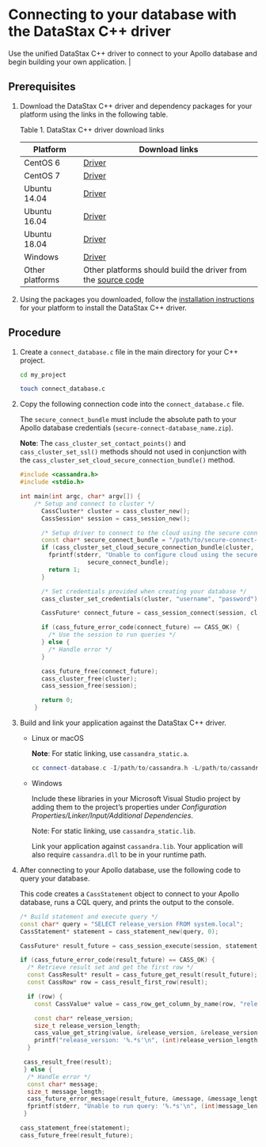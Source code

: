 Connecting to your database with the DataStax C++ driver
========================================================

Use the unified DataStax C++ driver to connect to your Apollo database and begin building your own application.                                                   |

Prerequisites
-------------

1.  Download the DataStax C++ driver and dependency packages for your platform using the links in the following table.

    Table 1. DataStax C++ driver download links

    | Platform     | Download links                                                                                                                                                       |
    |--------------|----------------------------------------------------------------------------------------------------------------------------------------------------------------------|
    | CentOS 6     | <a href="https://downloads.datastax.com/cpp-driver//centos/6/cassandra/" target="_blank">Driver</a> | <a href="https://downloads.datastax.com/cpp-driver//centos/6/dependencies/" target="_blank">Dependencies</a> |
    | CentOS 7     | <a href="https://downloads.datastax.com/cpp-driver//centos/7/cassandra/" target="_blank">Driver</a> | <a href="https://downloads.datastax.com/cpp-driver//centos/7/dependencies/" target="_blank">Dependencies</a> |
    | Ubuntu 14.04 | <a href="https://downloads.datastax.com/cpp-driver//ubuntu/14.04/cassandra/" target="_blank">Driver</a> | <a href="https://downloads.datastax.com/cpp-driver//ubuntu/14.04/dependencies/" target="_blank">Dependencies</a> |
    | Ubuntu 16.04 | <a href="https://downloads.datastax.com/cpp-driver//ubuntu/16.04/cassandra/" target="_blank">Driver</a> | <a href="https://downloads.datastax.com/cpp-driver//ubuntu/16.04/dependencies/" target="_blank">Dependencies</a> |
    | Ubuntu 18.04 | <a href="https://downloads.datastax.com/cpp-driver//ubuntu/18.04/cassandra/" target="_blank">Driver</a> | <a href="https://downloads.datastax.com/cpp-driver//ubuntu/18.04/dependencies/" target="_blank">Dependencies</a> |
    | Windows      | <a href="https://downloads.datastax.com/cpp-driver//ubuntu/18.04/cassandra/" target="_blank">Driver</a> | <a href="https://downloads.datastax.com/cpp-driver//ubuntu/18.04/dependencies/" target="_blank">Dependencies</a> |
    | Other platforms | Other platforms should build the driver from the <a href="https://github.com/datastax/cpp-driver" target="_blank">source code</a> |  |

2.  Using the packages you downloaded, follow the <a href="https://docs.datastax.com/en/developer/cpp-driver/latest/topics/installation/" target="_blank">installation instructions</a> for your platform to install the DataStax C++ driver.

Procedure
---------

1.  Create a `connect_database.c` file in the main directory for your C++ project.

    ```bash
    cd my_project
    ```

    ```bash
    touch connect_database.c
    ```

2.  Copy the following connection code into the `connect_database.c` file.

    The `secure_connect_bundle` must include the absolute path to your Apollo database credentials (`secure-connect-database_name.zip`).

    **Note**: The `cass_cluster_set_contact_points()` and `cass_cluster_set_ssl()` methods should not used in conjunction with the `cass_cluster_set_cloud_secure_connection_bundle()` method.

    ```c++
    #include <cassandra.h>
    #include <stdio.h>

    int main(int argc, char* argv[]) {
        /* Setup and connect to cluster */
          CassCluster* cluster = cass_cluster_new();
          CassSession* session = cass_session_new();

          /* Setup driver to connect to the cloud using the secure connection bundle */
          const char* secure_connect_bundle = "/path/to/secure-connect-database_name.zip";
          if (cass_cluster_set_cloud_secure_connection_bundle(cluster, secure_connect_bundle) != CASS_OK) {
            fprintf(stderr, "Unable to configure cloud using the secure connection bundle: %s\n",
                       secure_connect_bundle);
            return 1;
          }

          /* Set credentials provided when creating your database */
          cass_cluster_set_credentials(cluster, "username", "password");

          CassFuture* connect_future = cass_session_connect(session, cluster);

          if (cass_future_error_code(connect_future) == CASS_OK) {
            /* Use the session to run queries */
          } else {
            /* Handle error */
          }

          cass_future_free(connect_future);
          cass_cluster_free(cluster);
          cass_session_free(session);

          return 0;
        }
    ```

3.  Build and link your application against the DataStax C++ driver.
    *   Linux or macOS

        **Note**: For static linking, use `cassandra_static.a`.

        ```c++
        cc connect-database.c -I/path/to/cassandra.h -L/path/to/cassandra.so -lcassandra
        ```

    *   Windows

        Include these libraries in your Microsoft Visual Studio project by adding them to the project’s properties under *Configuration Properties/Linker/Input/Additional Dependencies*.

        Note: For static linking, use `cassandra_static.lib`.

        Link your application against `cassandra.lib`. Your application will also require `cassandra.dll` to be in your runtime path.

4.  After connecting to your Apollo database, use the following code to query your database.

    This code creates a `CassStatement` object to connect to your Apollo database, runs a CQL query, and prints the output to the console.

    ```c++
    /* Build statement and execute query */
    const char* query = "SELECT release_version FROM system.local";
    CassStatement* statement = cass_statement_new(query, 0);

    CassFuture* result_future = cass_session_execute(session, statement);

    if (cass_future_error_code(result_future) == CASS_OK) {
      /* Retrieve result set and get the first row */
      const CassResult* result = cass_future_get_result(result_future);
      const CassRow* row = cass_result_first_row(result);

      if (row) {
        const CassValue* value = cass_row_get_column_by_name(row, "release_version");

        const char* release_version;
        size_t release_version_length;
        cass_value_get_string(value, &release_version, &release_version_length);
        printf("release_version: '%.*s'\n", (int)release_version_length, release_version);
      }

     cass_result_free(result);
     } else {
      /* Handle error */
      const char* message;
      size_t message_length;
      cass_future_error_message(result_future, &message, &message_length);
      fprintf(stderr, "Unable to run query: '%.*s'\n", (int)message_length, message);
     }

    cass_statement_free(statement);
    cass_future_free(result_future);
    ```
